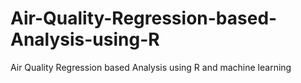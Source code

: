 # Air-Quality-Regression-based-Analysis-using-R
Air Quality Regression based Analysis using R and machine learning

